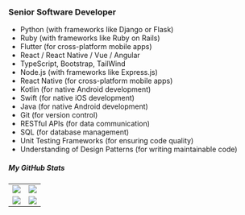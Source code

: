 ### Senior Software Developer

- Python (with frameworks like Django or Flask)
- Ruby (with frameworks like Ruby on Rails)
- Flutter (for cross-platform mobile apps)
- React / React Native / Vue / Angular
- TypeScript, Bootstrap, TailWind
- Node.js (with frameworks like Express.js)
- React Native (for cross-platform mobile apps)
- Kotlin (for native Android development)
- Swift (for native iOS development)
- Java (for native Android development)
- Git (for version control)
- RESTful APIs (for data communication)
- SQL (for database management)
- Unit Testing Frameworks (for ensuring code quality)
- Understanding of Design Patterns (for writing maintainable code)


##### My GitHub Stats

<table>
    <tr>
        <td>
            <img src="https://github-profile-trophy.vercel.app/?username=coneits&row=3&column=4&no-bg=true"/>
        </td>
        <td>
            <img src="https://github-readme-streak-stats.herokuapp.com/?user=coneits"/>
        </td> 
    </tr>
    <tr>
        <td>
            <img src="https://github-readme-stats.vercel.app/api?username=coneits&count_private=true&show_icons=true&theme=tokyonight"/>
        </td>
        <td>
            <img src="https://github-readme-stats.vercel.app/api/top-langs/?username=coneits&langs_count=10&layout=compact&hide=php,scss,css,html,batchfile,gherkin,freemarker,xslt,tsql,ruby"/>
        </td>
    </tr>
</table>

